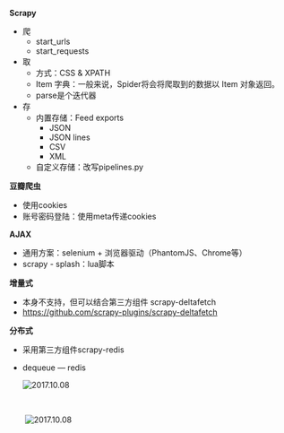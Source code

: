 **Scrapy**

- 爬
  - start_urls
  - start_requests
- 取
  - 方式：CSS & XPATH
  - Item 字典：一般来说，Spider将会将爬取到的数据以 Item 对象返回。
  - parse是个迭代器
- 存
  - 内置存储：Feed exports
    - JSON
    - JSON lines
    - CSV
    - XML
  - 自定义存储：改写pipelines.py

**豆瓣爬虫**

- 使用cookies
- 账号密码登陆：使用meta传递cookies


**AJAX**

- 通用方案：selenium + 浏览器驱动（PhantomJS、Chrome等）
- scrapy - splash：lua脚本


**增量式**

- 本身不支持，但可以结合第三方组件 scrapy-deltafetch   
- https://github.com/scrapy-plugins/scrapy-deltafetch

**分布式**

- 采用第三方组件scrapy-redis

- dequeue — redis

  ![2017.10.08](http://scrapy-chs.readthedocs.io/zh_CN/0.24/_images/scrapy_architecture.png)

  ​

  ​		![2017.10.08](https://www.biaodianfu.com/wp-content/uploads/2016/12/scrapy-redis.jpg)